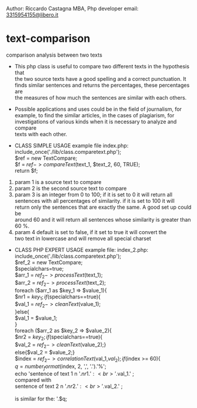 Author: Riccardo Castagna MBA, Php developer email: 3315954155@libero.it 
# text-comparison
comparison analysis between two texts

* This php class is useful to compare two different texts in the hypothesis that   
the two source texts have a good spelling and a correct punctuation. It      
finds similar sentences and returns the percentages, these percentages are   
the measures of how much the sentences are similar with each others.

* Possible applications and uses could be in the field of journalism, for      
example, to find the similar articles, in the cases of plagiarism, for       
investigations of various kinds when it is necessary to analyze and compare  
texts with each other.                                                       
 
* CLASS SIMPLE USAGE example file index.php:                                   
include_once('./lib/class.comparetext.php');                                 
$ref = new TextCompare;                                                      
$f = $ref->compareText($text_1, $text_2, 60, TRUE);                          
return $f;                                                                   
1) param 1 is a source text to compare                                       
2) param 2 is the second source text to compare                              
3) param 3 is an integer from 0 to 100; if it is set to 0 it will return all 
sentences with all percentages of similarity. if it is set to 100 it will    
return only the sentences that are exactly the same. A good set up could be  
around 60 and it will return all sentences whose similarity is greater than  
60 %.                                                                        
4) param 4 default is set to false, if it set to true it will convert the    
two text in lowercase and will remove all special charset

* CLASS PHP EXPERT USAGE example file: index_2.php:                                    
include_once('./lib/class.comparetext.php');                                 
$ref_2 = new TextCompare;                                                    
$specialchars=true;                                                          
$arr_1 = $ref_2->processText($text_1);                                       
$arr_2 = $ref_2->processText($text_2);                                       
foreach ($arr_1 as $key_1 => $value_1){                                      
$nr1 = $key_1;                                                               
if ($specialchars==true){                                                    
$val_1 = $ref_2->cleanText($value_1);                                        
}else{                                                                       
$val_1 = $value_1;                                                           
}                                                                            
foreach ($arr_2 as $key_2 => $value_2){                                      
$nr2 = $key_2;                                                               
if ($specialchars==true){                                                    
$val_2 = $ref_2->cleanText($value_2);}                                       
else{$val_2 = $value_2;}                                                     
$index = $ref_2->correlationText($val_1,$val_2);                             
if ($index >= 60){                                                           
$q = number_format($index, 2, ',', '.').'%';                                 
echo 'sentence of text 1 n '.$nr1.':<br>'.$val_1.' ;<br>compared with        
sentence of text 2 n '.$nr2.':<br>'.$val_2.' ;                               
<br>is similar for the: '.$q;                                                
